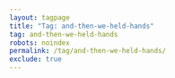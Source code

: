 ```yaml
---
layout: tagpage
title: "Tag: and-then-we-held-hands"
tag: and-then-we-held-hands
robots: noindex
permalink: /tag/and-then-we-held-hands/
exclude: true
---
```


